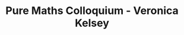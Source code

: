 ---
layout: seminartalk
speaker: Veronica Kelsey
speakerinst:  University of Manchester
speakershortinst: Manchester
speakerurl: 
talktitle: 
talkdate: Feb 10 2022
talkterm: "2022S2"
talktime: "16.00"
talkplace: Purdie Theatre C
title: "Pure Maths Colloquium - Veronica Kelsey"
---